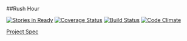 ##Rush Hour

[![Stories in Ready](https://badge.waffle.io/weilandia/rush-hour.png?label=ready&title=Ready)](http://waffle.io/weilandia/rush-hour) [![Coverage Status](https://coveralls.io/repos/github/weilandia/rush-hour/badge.svg?branch=master)](https://coveralls.io/github/weilandia/rush-hour?branch=master) [![Build Status](https://travis-ci.org/weilandia/rush-hour.svg?branch=master)](https://travis-ci.org/weilandia/rush-hour) [![Code Climate](https://codeclimate.com/github/weilandia/rush-hour/badges/gpa.svg)](https://codeclimate.com/github/weilandia/rush-hour)

[Project Spec](https://github.com/turingschool/curriculum/blob/master/source/projects/rush_hour.md)
